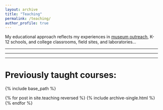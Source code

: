 ```yaml
---
layout: archive
title: "Teaching"
permalink: /teaching/
author_profile: true
---
```


My educational approach reflects my experiences in [museum outreach](outreach.md), K-12 schools, and college classrooms, field sites, and laboratories...

---
---
---

# Previously taught courses:
{% include base_path %}

{% for post in site.teaching reversed %}
  {% include archive-single.html %}
{% endfor %}
